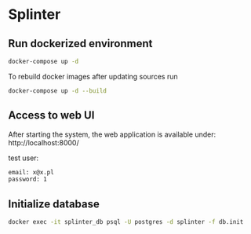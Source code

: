 # Splinter

## Run dockerized environment

```bash
docker-compose up -d
```

To rebuild docker images after updating sources run

```bash
docker-compose up -d --build
```

## Access to web UI

After starting the system, the web application is available under: http://localhost:8000/

test user:
```bash
email: x@x.pl
password: 1
```

## Initialize database

```bash
docker exec -it splinter_db psql -U postgres -d splinter -f db.init
```
